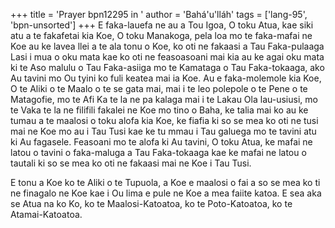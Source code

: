 +++
title = 'Prayer bpn12295 in '
author = 'Bahá'u'lláh'
tags = ['lang-95', 'bpn-unsorted']
+++
E faka-lauefa ne au a Tou Igoa, O toku Atua, kae siki atu a te fakafetai kia Koe, O toku Manakoga, pela loa mo te faka-mafai ne Koe au ke lavea llei a te ala tonu o Koe, ko oti ne fakaasi a Tau Faka-pulaaga Lasi i mua o oku mata kae ko oti ne feasoasoani mai kia au ke agai oku mata ki te Aso malulu o Tau Faka-asiiga mo te Kamataga o Tau Faka-tokaaga, ako Au tavini mo Ou tyini ko fuli keatea mai ia Koe.  Au e faka-molemole kia Koe, O te Aliki o te Maalo o te se gata mai, mai i te leo polepole o te Pene o te Matagofie, mo te Afi Ka te la ne pa kalaga mai i te Lakau Ola lau-usiusi, mo te Vaka te la ne filifili fakalei ne Koe mo tino o Baha, ke talia mai ko au ke tumau a te maalosi o toku alofa kia Koe, ke fiafia ki so se mea ko oti ne tusi mai ne Koe mo au i Tau Tusi kae ke tu mmau i Tau galuega mo te tavini atu ki Au fagasele.  Feasoani mo te alofa ki Au tavini, O toku Atua, ke mafai ne latou o tavini o faka-maluga a Tau Faka-tokaaga kae ke mafai ne latou o tautali ki so se mea ko oti ne fakaasi mai ne Koe i Tau Tusi.  
  
E tonu a Koe ko te Aliki o te Tupuola, a Koe e maalosi o fai a so se mea ko ti ne finagalo ne Koe kae i Ou lima e pule ne Koe a mea faiite katoa.  E sea aka se Atua na ko Ko, ko te Maalosi-Katoatoa, ko te Poto-Katoatoa, ko te Atamai-Katoatoa.
